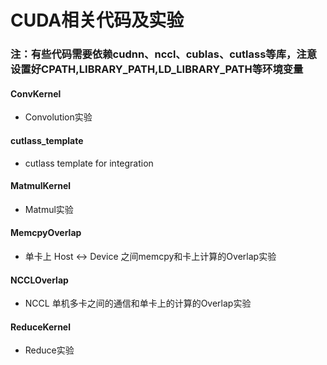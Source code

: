 # CUDA相关代码及实验

### 注：有些代码需要依赖cudnn、nccl、cublas、cutlass等库，注意设置好CPATH,LIBRARY_PATH,LD_LIBRARY_PATH等环境变量

#### ConvKernel
* Convolution实验

#### cutlass_template
* cutlass template for integration

#### MatmulKernel
* Matmul实验

#### MemcpyOverlap
* 单卡上 Host <-> Device 之间memcpy和卡上计算的Overlap实验

#### NCCLOverlap
* NCCL 单机多卡之间的通信和单卡上的计算的Overlap实验

#### ReduceKernel
* Reduce实验
